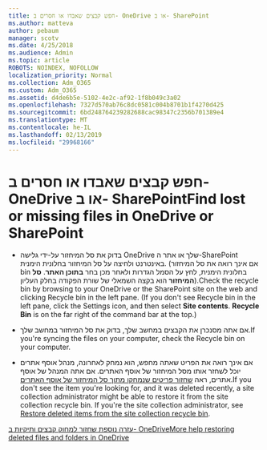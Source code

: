```yaml
---
title: חפש קבצים שאבדו או חסרים ב- OneDrive או ב- SharePoint
ms.author: matteva
author: pebaum
manager: scotv
ms.date: 4/25/2018
ms.audience: Admin
ms.topic: article
ROBOTS: NOINDEX, NOFOLLOW
localization_priority: Normal
ms.collection: Adm_O365
ms.custom: Adm_O365
ms.assetid: d4de6b5e-5102-4e2c-af92-1f8b049c3a02
ms.openlocfilehash: 7327d570ab76c8dc0581c004b8701b1f4270d425
ms.sourcegitcommit: 6bd248764239282688cac98347c2356b701389e4
ms.translationtype: MT
ms.contentlocale: he-IL
ms.lasthandoff: 02/13/2019
ms.locfileid: "29968166"
---
```

# <a name="find-lost-or-missing-files-in-onedrive-or-sharepoint"></a><span data-ttu-id="70515-102">חפש קבצים שאבדו או חסרים ב- OneDrive או ב- SharePoint</span><span class="sxs-lookup"><span data-stu-id="70515-102">Find lost or missing files in OneDrive or SharePoint</span></span>

- <span data-ttu-id="70515-p101">בדוק את סל המיחזור על-ידי גלישה OneDrive שלך או אתר ה-SharePoint באינטרנט ולחיצה על סל המיחזור בחלונית הימנית. (אם אינך רואה את סל המיחזור bin בחלונית הימנית, לחץ על הסמל הגדרות ולאחר מכן בחר **בתוכן האתר**. **סל המיחזור** הוא בקצה השמאלי של שורת הפקודה בחלק העליון).</span><span class="sxs-lookup"><span data-stu-id="70515-p101">Check the recycle bin by browsing to your OneDrive or the SharePoint site on the web and clicking Recycle bin in the left pane. (If you don't see Recycle bin in the left pane, click the Settings icon, and then select **Site contents**. **Recycle Bin** is on the far right of the command bar at the top.)</span></span> 
    
- <span data-ttu-id="70515-106">אם אתה מסנכרן את הקבצים במחשב שלך, בדוק את סל המיחזור במחשב שלך.</span><span class="sxs-lookup"><span data-stu-id="70515-106">If you're syncing the files on your computer, check the Recycle bin on your computer.</span></span> 
    
- <span data-ttu-id="70515-p102">אם אינך רואה את הפריט שאתה מחפש, הוא נמחק לאחרונה, מנהל אוסף אתרים יוכל לשחזר אותו מסל המיחזור של אוסף האתרים. אם אתה המנהל של אוסף אתרים, ראה [שחזור פריטים שנמחקו מתוך סל המיחזור של אוסף האתרים](https://go.microsoft.com/fwlink/?linkid=866439).</span><span class="sxs-lookup"><span data-stu-id="70515-p102">If you don't see the item you're looking for, and it was deleted recently, a site collection administrator might be able to restore it from the site collection recycle bin. If you're the site collection administrator, see [Restore deleted items from the site collection recycle bin](https://go.microsoft.com/fwlink/?linkid=866439).</span></span>
    
[<span data-ttu-id="70515-109">עזרה נוספת שחזור למחוק קבצים ותיקיות ב- OneDrive</span><span class="sxs-lookup"><span data-stu-id="70515-109">More help restoring deleted files and folders in OneDrive</span></span>](https://go.microsoft.com/fwlink/?linkid=872872)
  

